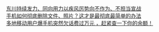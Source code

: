   
[东川持续发力、同向用力以疾风厉势向不作为、不担当宣战](http://www.dianyue.me/archives/020/qyyg5g4v3w2fvxyt/)  
[手机如何彻底删除文件、照片？这才是最彻底最简单的办法](http://www.dianyue.me/archives/191/f9dj93ulmlavt4z5/)  
[多地移动用户爆手机突然欠话费过万元 ，赶紧查一下你的余额！](http://www.dianyue.me/archives/130/m38kaisveolta07o/)